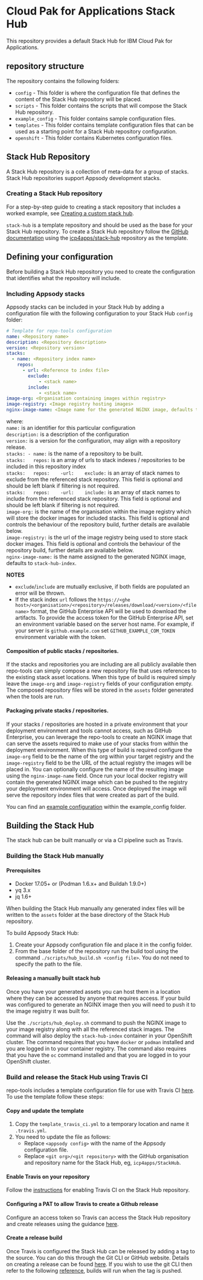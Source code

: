 # Cloud Pak for Applications Stack Hub
This repository provides a default Stack Hub for IBM Cloud Pak for Applications.

## repository structure
The repository contains the following folders:
- `config` - This folder is where the configuration file that defines the content of the Stack Hub repository will be placed.
- `scripts` - This folder contains the scripts that will compose the Stack Hub repository.
- `example_config` - This folder contains sample configuration files.
- `templates` - This folder contains template configuration files that can be used as a starting point for a Stack Hub repository configuration.
- `openshift` - This folder contains Kubernetes configuration files.

## Stack Hub Repository
A Stack Hub repository is a collection of meta-data for a group of stacks. Stack Hub repositories support Appsody development stacks.

### Creating a Stack Hub repository

For a step-by-step guide to creating a stack repository that includes a worked example, see [Creating a custom stack hub](https://www.ibm.com/support/knowledgecenter/SSCSJL_4.3.x/guides/creating-a-stack-hub/creating-a-stack-hub.html).

`stack-hub` is a template repository and should be used as the base for your Stack Hub repository. To create a Stack Hub repository follow the [GitHub documentation](https://docs.github.com/en/github/creating-cloning-and-archiving-repositories/creating-a-repository-from-a-template) using the [icp4apps/stack-hub](https://github.com/icp4apps/stack-hub) repository as the template.

## Defining your configuration
Before building a Stack Hub repository you need to create the configuration that identifies what the repository will include.

### Including Appsody stacks
Appsody stacks can be included in your Stack Hub by adding a configuration file with the following configuration to your Stack Hub `config` folder:

```yaml
# Template for repo-tools configuration
name: <Repository name>
description: <Repository description>
version: <Repository version>
stacks:
  - name: <Repository index name>
    repos:
      - url: <Reference to index file>
        exclude:
            - <stack name>
        include:
            - <stack name>
image-org: <Organisation containing images within registry>
image-registry: <Image registry hosting images>
nginx-image-name: <Image name for the generated NGINX image, defaults to stack-hub-index>
```
where:  
`name:` is an identifier for this particular configuration  
`description:` is a description of the configuration  
`version:` is a version for the configuration, may align with a repository release.  
`stacks: - name:` is the name of a repository to be built.  
`stacks:   repos:` is an array of urls to stack indexes / repositories to be included in this repository index  
`stacks:   repos:    -url:    exclude:` is an array of stack names to exclude from the referenced stack repository. This field is optional and should be left blank if filtering is not required.  
`stacks:   repos:    -url:    include:` is an array of stack names to include from the referenced stack repository. This field is optional and should be left blank if filtering is not required.  
`image-org:` is the name of the organisation within the image registry which will store the docker images for included stacks. This field is optional and controls the behaviour of the repository build, further details are available below.  
`image-registry:` is the url of the image registry being used to store stack docker images. This field is optional and controls the behaviour of the repository build, further details are available below.  
`nginx-image-name:` is the name assigned to the generated NGINX image, defaults to `stack-hub-index`.   

**NOTES**
 * `exclude`/`include` are mutually exclusive, if both fields are populated an error will be thrown.
 * If the stack index `url` follows the `https://<ghe host>/<organisation>/<repository>/releases/download/<version>/<file name>` format, the GitHub Enterprise API will be used to download the artifacts. To provide the access token for the GitHub Enterprise API, set an environment variable based on the server host name. For example, if your server is `github.example.com` set `GITHUB_EXAMPLE_COM_TOKEN` environment variable with the token.

#### Composition of public stacks / repositories.
If the stacks and repositories you are including are all publicly available then repo-tools can simply compose a new repository file that uses references to the existing stack asset locations. When this type of build is required simply leave the `image-org` and `image-registry` fields of your configuration empty. The composed repository files will be stored in the `assets` folder generated when the tools are run.

#### Packaging private stacks / repositories.
If your stacks / repositories are hosted in a private environment that your deployment environment and tools cannot access, such as GitHub Enterprise,  you can leverage the repo-tools to create an NGINX image that can serve the assets required to make use of your stacks from within the deployment environment. When this type of build is required configure the `image-org` field to be the name of the org within your target registry and the `image-registry` field to be the URL of the actual registry the images will be placed in. You can optionally configure the name of the resulting image using the `nginx-image-name` field. Once run your local docker registry will contain the generated NGINX image which can be pushed to the registry your deployment environment will access. Once deployed the image will serve the repository index files that were created as part of the build.

You can find an [example configuration](./templates/template_repo_config_appsody_stacks.yaml) within the example_config folder.


## Building the Stack Hub
The stack hub can be built manually or via a CI pipeline such as Travis.

### Building the Stack Hub manually

#### Prerequisites
* Docker 17.05+ or (Podman 1.6.x+ and Buildah 1.9.0+)
* yq 3.x
* jq 1.6+

When building the Stack Hub manually any generated index files will be written to the `assets` folder at the base directory of the Stack Hub repository.

To build Appsody Stack Hub:
1) Create your Appsody configuration file and place it in the config folder.
2) From the base folder of the repository run the build tool using the command `./scripts/hub_build.sh <config file>`. You do not need to specify the path to the file.

#### Releasing a manually built stack hub
Once you have your generated assets you can host them in a location where they can be accessed by anyone that requires access. If your build was configured to generate an NGINX image then you will need to push it to the image registry it was built for.

Use the `./scripts/hub_deploy.sh` command to push the NGINX image to your image registry along with all the referenced stack images. The command will also deploy the `stack-hub-index` container in your OpenShift cluster. The command requires that you have `docker` or `podman` installed and you are logged in to your container registry. The command also requires that you have the `oc` command installed and that you are logged in to your OpenShift cluster.

### Build and release the Stack Hub using Travis CI
repo-tools includes a template configuration file for use with Travis CI [here](./templates/template_travis_ci.yml). To use the template follow these steps:

#### Copy and update the template
1) Copy the `template_travis_ci.yml` to a temporary location and name it `.travis.yml`.
2) You need to update the file as follows:
    - Replace `<appsody config>` with the name of the Appsody configuration file.
    - Replace `<git org>/<git repository>` with the GitHub organisation and repository name for the Stack Hub, eg, `icp4apps/StackHub`.

#### Enable Travis on your repository
Follow the [instructions](https://docs.travis-ci.com/user/tutorial/) for enabling Travis CI on the Stack Hub repository.

#### Configuring a PAT to allow Travis to create a Github release
Configure an access token so Travis can access the Stack Hub repository and create releases using the guidance [here](https://docs.travis-ci.com/user/deployment/releases/).

#### Create a release build
Once Travis is configured the Stack Hub can be released by adding a tag to the source. You can do this through the Git CLI or GitHub website. Details on creating a release can be found [here](https://docs.github.com/en/github/administering-a-repository/managing-releases-in-a-repository). If you wish to use the git CLI then refer to the following [reference](https://git-scm.com/book/en/v2/Git-Basics-Tagging), builds will run when the tag is pushed.
